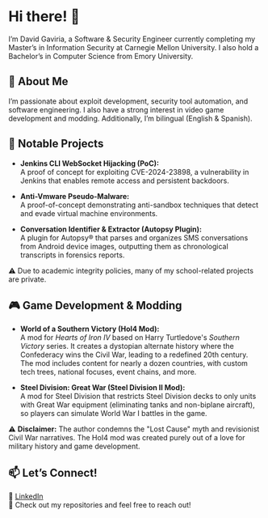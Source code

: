 # Hi there! 👋

I’m David Gaviria, a Software & Security Engineer currently completing my Master’s in Information Security at Carnegie Mellon University. I also hold a Bachelor’s in Computer Science from Emory University.

## 🔹 About Me

I’m passionate about exploit development, security tool automation, and software engineering. I also have a strong interest in video game development and modding. Additionally, I’m bilingual (English & Spanish).

## 🚀 Notable Projects

- **Jenkins CLI WebSocket Hijacking (PoC):**  
  A proof of concept for exploiting CVE-2024-23898, a vulnerability in Jenkins that enables remote access and persistent backdoors.

- **Anti-Vmware Pseudo-Malware:**  
  A proof-of-concept demonstrating anti-sandbox techniques that detect and evade virtual machine environments.

- **Conversation Identifier & Extractor (Autopsy Plugin):**  
  A plugin for Autopsy® that parses and organizes SMS conversations from Android device images, outputting them as chronological transcripts in forensics reports.

⚠️ Due to academic integrity policies, many of my school-related projects are private.

## 🎮 Game Development & Modding

- **World of a Southern Victory (HoI4 Mod):**  
  A mod for *Hearts of Iron IV* based on Harry Turtledove's *Southern Victory* series. It creates a dystopian alternate history where the Confederacy wins the Civil War, leading to a redefined 20th century. The mod includes content for nearly a dozen countries, with custom tech trees, national focuses, event chains, and more.

- **Steel Division: Great War (Steel Division II Mod):**  
  A mod for Steel Division that restricts Steel Division decks to only units with Great War equipment (eliminating tanks and non-biplane aircraft), so players can simulate World War I battles in the game.
  
⚠️ **Disclaimer:** The author condemns the "Lost Cause" myth and revisionist Civil War narratives. The HoI4 mod was created purely out of a love for military history and game development.


## 📫 Let’s Connect!  
🔗 [LinkedIn](#)  
📂 Check out my repositories and feel free to reach out!
